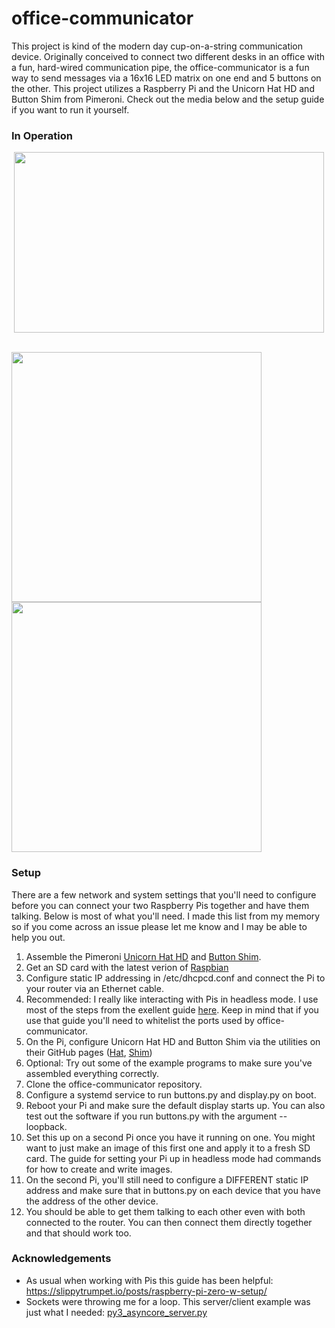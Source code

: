 # office-communicator
This project is kind of the modern day cup-on-a-string communication device. Originally conceived to connect two different desks in an office with a fun, hard-wired communication pipe, the office-communicator is a fun way to send messages via a 16x16 LED matrix on one end and 5 buttons on the other. This project utilizes a Raspberry Pi and the Unicorn Hat HD and Button Shim from Pimeroni. Check out the media below and the setup guide if you want to run it yourself.

### In Operation
<p align="center">
<img src="/media/communicator_demo.gif" width="496" height="289">
</p>
<br />
<img src="/media/default.PNG" width="400px"/> <img src="/media/glasses.PNG" width ="400px"/>

### Setup
There are a few network and system settings that you'll need to configure
before you can connect your two Raspberry Pis together and have them talking.
Below is most of what you'll need. I made this list from my memory so if you
come across an issue please let me know and I may be able to help you out.

1. Assemble the Pimeroni [Unicorn Hat HD](https://shop.pimoroni.com/products/unicorn-hat-hd) and [Button Shim](https://shop.pimoroni.com/products/button-shim).
2. Get an SD card with the latest verion of [Raspbian](https://www.raspberrypi.org/downloads/raspbian/)
3. Configure static IP addressing in /etc/dhcpcd.conf and connect the Pi to your router via an Ethernet cable.
4. Recommended: I really like interacting with Pis in headless mode. I use most of the steps from the exellent guide [here](https://slippytrumpet.io/posts/raspberry-pi-zero-w-setup/). Keep in mind that if you use that guide you'll need to whitelist the ports used by office-communicator.
5. On the Pi, configure Unicorn Hat HD and Button Shim via the utilities on their GitHub pages ([Hat](https://github.com/pimoroni/unicorn-hat-hd), [Shim](https://github.com/pimoroni/button-shim))
6. Optional: Try out some of the example programs to make sure you've assembled everything correctly.
7. Clone the office-communicator repository.
8. Configure a systemd service to run buttons.py and display.py on boot.
9. Reboot your Pi and make sure the default display starts up. You can also test out the software if you run buttons.py with the argument --loopback.
10. Set this up on a second Pi once you have it running on one. You might want to just make an image of this first one and apply it to a fresh SD card. The guide for setting your Pi up in headless mode had commands for how to create and write images.
11. On the second Pi, you'll still need to configure a DIFFERENT static IP address and make sure that in buttons.py on each device that you have the address of the other device.
12. You should be able to get them talking to each other even with both connected to the router. You can then connect them directly together and that should work too. 

### Acknowledgements
* As usual when working with Pis this guide has been helpful: https://slippytrumpet.io/posts/raspberry-pi-zero-w-setup/
* Sockets were throwing me for a loop. This server/client example was just what I needed: [py3_asyncore_server.py](https://gist.github.com/justinfx/72581492b92444b1fb1116c0fc919cb5#file-py3_asyncore_server-py)
